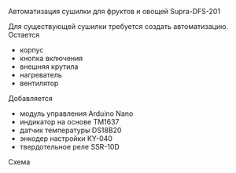 Автоматизация сушилки для фруктов и овощей Supra-DFS-201

Для существующей сушилки требуется создать автоматизацию. 
Остается 
 - корпус
 - кнопка включения
 - внешняя крутила
 - нагреватель
 - вентилятор
 
 Добавляется
  - модуль управления Arduino Nano
  - индикатор на основе TM1637
  - датчик температуры DS18B20
  - энкодер настройки KY-040
  - твердотельное реле SSR-10D
  
  Схема
